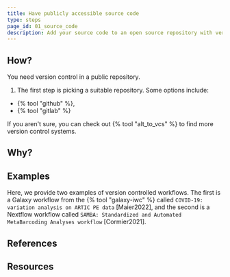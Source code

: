 ```yaml
---
title: Have publicly accessible source code
type: steps
page_id: 01_source_code
description: Add your source code to an open source repository with version control.
---
```



## How?

You need version control in a public repository.

1. The first step is picking a suitable repository. Some options include:

- {% tool "github" %},
- {% tool "gitlab" %}

If you aren't sure, you can check out {% tool "alt_to_vcs" %} to find more version control systems.


## Why?


## Examples

Here, we provide two examples of version controlled workflows. The first is a Galaxy workflow from the {% tool "galaxy-iwc" %} called `COVID-19: variation analysis on ARTIC PE data` [Maier2022], and the second is a Nextflow workflow called `SAMBA: Standardized and Automated MetaBarcoding Analyses workflow` [Cormier2021].


## References


## Resources

